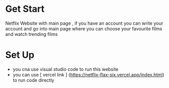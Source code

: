 # Get Start 
Netflix Website with main page , if you have an account you can write your account and go into main page where you can 
choose your favourite films and watch trending films 

# Set Up
* you cna use visual studio code to run this website
* you can use [ vercel link ] (https://netflix-flax-six.vercel.app/index.html) to run code directly  
